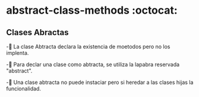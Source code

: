 # abstract-class-methods :octocat:
## Clases Abractas

-:rocket: La clase Abtracta declara la existencia de moetodos pero no los implenta.

-:pushpin: Para declar una clase como abtracta, se utiliza la lapabra reservada "abstract".

-:paperclip: Una clase abtracta no puede instaciar pero si heredar a las clases hijas la funcionalidad.
